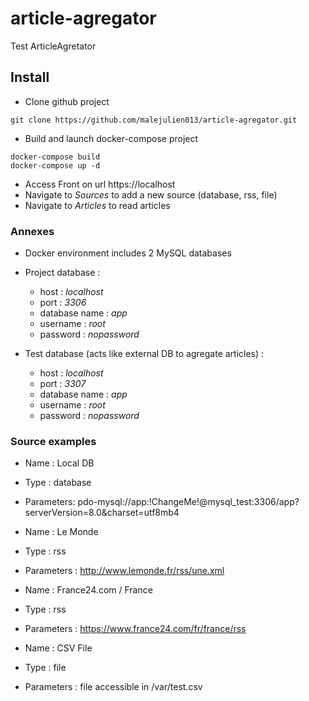 # article-agregator
Test ArticleAgretator

## Install

- Clone github project

```
git clone https://github.com/malejulien013/article-agregator.git
```

- Build and launch docker-compose project

```
docker-compose build
docker-compose up -d
```

- Access Front on url https://localhost
- Navigate to *Sources* to add a new source (database, rss, file)
- Navigate to *Articles* to read articles

### Annexes

- Docker environment includes 2 MySQL databases


- Project database : 
  - host : *localhost*
  - port : *3306*
  - database name : *app*
  - username : *root*
  - password : *nopassword*


- Test database (acts like external DB to agregate articles) :
  - host : *localhost*
  - port : *3307*
  - database name : *app*
  - username : *root*
  - password : *nopassword*


### Source examples

- Name : Local DB
- Type : database
- Parameters: pdo-mysql://app:!ChangeMe!@mysql_test:3306/app?serverVersion=8.0&charset=utf8mb4


- Name : Le Monde
- Type : rss 
- Parameters : http://www.lemonde.fr/rss/une.xml


- Name : France24.com / France
- Type : rss
- Parameters : https://www.france24.com/fr/france/rss

- Name : CSV File
- Type : file
- Parameters : file accessible in /var/test.csv